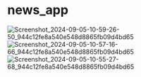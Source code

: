 # news_app



![Screenshot_2024-09-05-10-59-26-50_944c12fe8a540e548d8865fb09d4bd65](https://github.com/user-attachments/assets/61d7ca5e-c3e4-48dd-a815-0fa02327899c)
![Screenshot_2024-09-05-10-57-16-66_944c12fe8a540e548d8865fb09d4bd65](https://github.com/user-attachments/assets/1bd123a8-88ad-431c-b03a-a84c44fe5be9)
![Screenshot_2024-09-05-10-55-27-68_944c12fe8a540e548d8865fb09d4bd65](https://github.com/user-attachments/assets/425113ba-6ee2-483e-8b48-8875878c0936)
